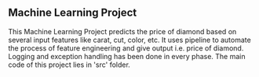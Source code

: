## Machine Learning Project
This Machine Learning Project predicts the price of diamond based on several input features like carat, cut, color, etc.
It uses pipeline to automate the process of feature engineering and give output i.e. price of diamond.
Logging and exception handling has been done in every phase. The main code of this project lies in 'src' folder.
